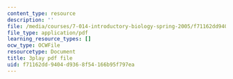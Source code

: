 ```yaml
---
content_type: resource
description: ''
file: /media/courses/7-014-introductory-biology-spring-2005/f71162dd9404d9368f54166b95f797ea_uQRTFmC5_GA.pdf
file_type: application/pdf
learning_resource_types: []
ocw_type: OCWFile
resourcetype: Document
title: 3play pdf file
uid: f71162dd-9404-d936-8f54-166b95f797ea
---
```

